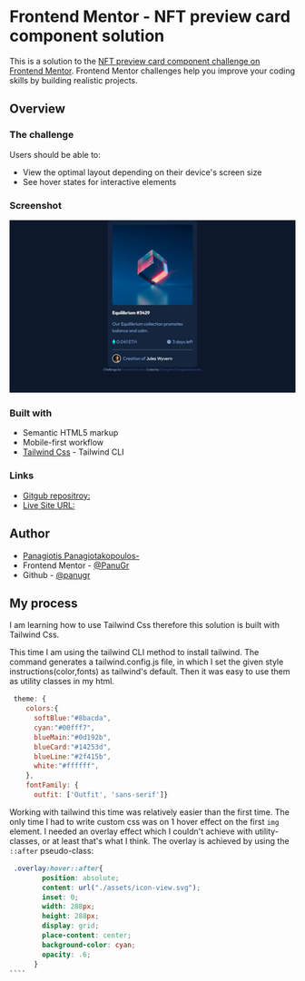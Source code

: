# Frontend Mentor - NFT preview card component solution

This is a solution to the [NFT preview card component challenge on Frontend Mentor](https://www.frontendmentor.io/challenges/nft-preview-card-component-SbdUL_w0U). Frontend Mentor challenges help you improve your coding skills by building realistic projects.

## Overview

### The challenge

Users should be able to:

- View the optimal layout depending on their device's screen size
- See hover states for interactive elements

### Screenshot

<img src="./screenshot.jpg" width="700"/>

### Built with

- Semantic HTML5 markup
- Mobile-first workflow
- [Tailwind Css](https://tailwindcss.com) - Tailwind CLI

### Links

- [Gitgub repositroy:](https://github.com/PanuGr/frontendmentor-challenges/tree/main/newbie/ntf-card)
- [Live Site URL:](https://panugr.github.io/frontendmentor-challenges/newbie/ntf-card/)

## Author

- [Panagiotis Panagiotakopoulos-](https://panagiotis.netlify.app)
- Frontend Mentor - [@PanuGr](https://www.frontendmentor.io/profile/panugr)
- Github - [@panugr](https://www.github.com/panugr)

## My process

I am learning how to use Tailwind Css therefore this solution is built with Tailwind Css.

This time I am using the tailwind CLI method to install tailwind. The command generates a tailwind.config.js file,
in which I set the given style instructions(color,fonts) as tailwind's default. Then it was easy to use them as utility classes in my html.

`````js
 theme: {
    colors:{
      softBlue:"#8bacda",
      cyan:"#00fff7",
      blueMain:"#0d192b",
      blueCard:"#14253d",
      blueLine:"#2f415b",
      white:"#ffffff",
    },
    fontFamily: {
      outfit: ['Outfit', 'sans-serif']}

`````
Working with tailwind this time was relatively easier than the first time. The only time I had to write custom css was on 1 hover effect on the first `img` element.
I needed an overlay effect which I couldn't achieve with utility-classes, or at least that's what I think.
The overlay is achieved by using the `::after` pseudo-class:

`````css
 .overlay:hover::after{
        position: absolute;
        content: url("./assets/icon-view.svg");
        inset: 0;
        width: 288px;
        height: 288px;
        display: grid;
        place-content: center;
        background-color: cyan;
        opacity: .6;
      }
````
